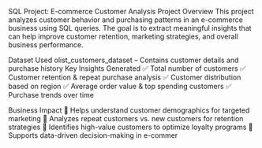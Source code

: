  SQL Project: E-commerce Customer Analysis
 Project Overview
This project analyzes customer behavior and purchasing patterns in an e-commerce business using SQL queries. The goal is to extract meaningful insights that can help improve customer retention, marketing strategies, and overall business performance.

 Dataset Used
olist_customers_dataset – Contains customer details and purchase history
  Key Insights Generated
✅ Total number of customers
✅ Customer retention & repeat purchase analysis
✅ Customer distribution based on region
✅ Average order value & top spending customers
✅ Purchase trends over time

 Business Impact
🔹 Helps understand customer demographics for targeted marketing
🔹 Analyzes repeat customers vs. new customers for retention strategies
🔹 Identifies high-value customers to optimize loyalty programs
🔹 Supports data-driven decision-making in e-commer
